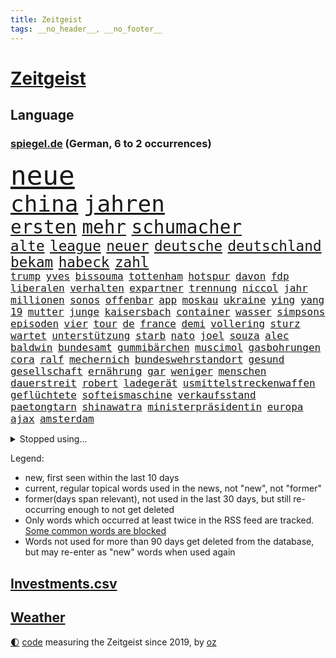 ```yaml
---
title: Zeitgeist
tags: __no_header__, __no_footer__
---
```


# [Zeitgeist](https://oliz.io/zeitgeist/)

## Language

<h3><a href="https://www.spiegel.de" target="_blank">spiegel.de</a> (German, 6 to 2 occurrences)</h3>
<p style="font-family:monospace">
<span style="font-size:32pt"><a href="news_links.html#neue" class="current">neue</a></span>
<br>
<span style="font-size:27pt"><a href="news_links.html#china" class="current">china</a></span>
<span style="font-size:27pt"><a href="news_links.html#jahren" class="current">jahren</a></span>
<br>
<span style="font-size:22pt"><a href="news_links.html#ersten" class="current">ersten</a></span>
<span style="font-size:22pt"><a href="news_links.html#mehr" class="current">mehr</a></span>
<span style="font-size:22pt"><a href="news_links.html#schumacher" class="current">schumacher</a></span>
<br>
<span style="font-size:17pt"><a href="news_links.html#alte" class="current">alte</a></span>
<span style="font-size:17pt"><a href="news_links.html#league" class="current">league</a></span>
<span style="font-size:17pt"><a href="news_links.html#neuer" class="current">neuer</a></span>
<span style="font-size:17pt"><a href="news_links.html#deutsche" class="current">deutsche</a></span>
<span style="font-size:17pt"><a href="news_links.html#deutschland" class="current">deutschland</a></span>
<span style="font-size:17pt"><a href="news_links.html#bekam" class="current">bekam</a></span>
<span style="font-size:17pt"><a href="news_links.html#habeck" class="current">habeck</a></span>
<span style="font-size:17pt"><a href="news_links.html#zahl" class="current">zahl</a></span>
<br>
<span style="font-size:12pt"><a href="news_links.html#trump" class="current">trump</a></span>
<span style="font-size:12pt"><a href="news_links.html#yves" class="new">yves</a></span>
<span style="font-size:12pt"><a href="news_links.html#bissouma" class="new">bissouma</a></span>
<span style="font-size:12pt"><a href="news_links.html#tottenham" class="new">tottenham</a></span>
<span style="font-size:12pt"><a href="news_links.html#hotspur" class="new">hotspur</a></span>
<span style="font-size:12pt"><a href="news_links.html#davon" class="current">davon</a></span>
<span style="font-size:12pt"><a href="news_links.html#fdp" class="current">fdp</a></span>
<span style="font-size:12pt"><a href="news_links.html#liberalen" class="current">liberalen</a></span>
<span style="font-size:12pt"><a href="news_links.html#verhalten" class="current">verhalten</a></span>
<span style="font-size:12pt"><a href="news_links.html#expartner" class="new">expartner</a></span>
<span style="font-size:12pt"><a href="news_links.html#trennung" class="current">trennung</a></span>
<span style="font-size:12pt"><a href="news_links.html#niccol" class="new">niccol</a></span>
<span style="font-size:12pt"><a href="news_links.html#jahr" class="current">jahr</a></span>
<span style="font-size:12pt"><a href="news_links.html#millionen" class="current">millionen</a></span>
<span style="font-size:12pt"><a href="news_links.html#sonos" class="current">sonos</a></span>
<span style="font-size:12pt"><a href="news_links.html#offenbar" class="current">offenbar</a></span>
<span style="font-size:12pt"><a href="news_links.html#app" class="current">app</a></span>
<span style="font-size:12pt"><a href="news_links.html#moskau" class="current">moskau</a></span>
<span style="font-size:12pt"><a href="news_links.html#ukraine" class="current">ukraine</a></span>
<span style="font-size:12pt"><a href="news_links.html#ying" class="new">ying</a></span>
<span style="font-size:12pt"><a href="news_links.html#yang" class="new">yang</a></span>
<span style="font-size:12pt"><a href="news_links.html#19" class="current">19</a></span>
<span style="font-size:12pt"><a href="news_links.html#mutter" class="current">mutter</a></span>
<span style="font-size:12pt"><a href="news_links.html#junge" class="current">junge</a></span>
<span style="font-size:12pt"><a href="news_links.html#kaisersbach" class="new">kaisersbach</a></span>
<span style="font-size:12pt"><a href="news_links.html#container" class="new">container</a></span>
<span style="font-size:12pt"><a href="news_links.html#wasser" class="current">wasser</a></span>
<span style="font-size:12pt"><a href="news_links.html#simpsons" class="new">simpsons</a></span>
<span style="font-size:12pt"><a href="news_links.html#episoden" class="new">episoden</a></span>
<span style="font-size:12pt"><a href="news_links.html#vier" class="current">vier</a></span>
<span style="font-size:12pt"><a href="news_links.html#tour" class="current">tour</a></span>
<span style="font-size:12pt"><a href="news_links.html#de" class="current">de</a></span>
<span style="font-size:12pt"><a href="news_links.html#france" class="current">france</a></span>
<span style="font-size:12pt"><a href="news_links.html#demi" class="current">demi</a></span>
<span style="font-size:12pt"><a href="news_links.html#vollering" class="new">vollering</a></span>
<span style="font-size:12pt"><a href="news_links.html#sturz" class="current">sturz</a></span>
<span style="font-size:12pt"><a href="news_links.html#wartet" class="current">wartet</a></span>
<span style="font-size:12pt"><a href="news_links.html#unterstützung" class="current">unterstützung</a></span>
<span style="font-size:12pt"><a href="news_links.html#starb" class="current">starb</a></span>
<span style="font-size:12pt"><a href="news_links.html#nato" class="current">nato</a></span>
<span style="font-size:12pt"><a href="news_links.html#joel" class="current">joel</a></span>
<span style="font-size:12pt"><a href="news_links.html#souza" class="new">souza</a></span>
<span style="font-size:12pt"><a href="news_links.html#alec" class="current">alec</a></span>
<span style="font-size:12pt"><a href="news_links.html#baldwin" class="current">baldwin</a></span>
<span style="font-size:12pt"><a href="news_links.html#bundesamt" class="current">bundesamt</a></span>
<span style="font-size:12pt"><a href="news_links.html#gummibärchen" class="current">gummibärchen</a></span>
<span style="font-size:12pt"><a href="news_links.html#muscimol" class="new">muscimol</a></span>
<span style="font-size:12pt"><a href="news_links.html#gasbohrungen" class="new">gasbohrungen</a></span>
<span style="font-size:12pt"><a href="news_links.html#cora" class="new">cora</a></span>
<span style="font-size:12pt"><a href="news_links.html#ralf" class="current">ralf</a></span>
<span style="font-size:12pt"><a href="news_links.html#mechernich" class="current">mechernich</a></span>
<span style="font-size:12pt"><a href="news_links.html#bundeswehrstandort" class="new">bundeswehrstandort</a></span>
<span style="font-size:12pt"><a href="news_links.html#gesund" class="current">gesund</a></span>
<span style="font-size:12pt"><a href="news_links.html#gesellschaft" class="current">gesellschaft</a></span>
<span style="font-size:12pt"><a href="news_links.html#ernährung" class="current">ernährung</a></span>
<span style="font-size:12pt"><a href="news_links.html#gar" class="current">gar</a></span>
<span style="font-size:12pt"><a href="news_links.html#weniger" class="current">weniger</a></span>
<span style="font-size:12pt"><a href="news_links.html#menschen" class="current">menschen</a></span>
<span style="font-size:12pt"><a href="news_links.html#dauerstreit" class="new">dauerstreit</a></span>
<span style="font-size:12pt"><a href="news_links.html#robert" class="current">robert</a></span>
<span style="font-size:12pt"><a href="news_links.html#ladegerät" class="new">ladegerät</a></span>
<span style="font-size:12pt"><a href="news_links.html#usmittelstreckenwaffen" class="new">usmittelstreckenwaffen</a></span>
<span style="font-size:12pt"><a href="news_links.html#geflüchtete" class="current">geflüchtete</a></span>
<span style="font-size:12pt"><a href="news_links.html#softeismaschine" class="new">softeismaschine</a></span>
<span style="font-size:12pt"><a href="news_links.html#verkaufsstand" class="new">verkaufsstand</a></span>
<span style="font-size:12pt"><a href="news_links.html#paetongtarn" class="new">paetongtarn</a></span>
<span style="font-size:12pt"><a href="news_links.html#shinawatra" class="new">shinawatra</a></span>
<span style="font-size:12pt"><a href="news_links.html#ministerpräsidentin" class="current">ministerpräsidentin</a></span>
<span style="font-size:12pt"><a href="news_links.html#europa" class="current">europa</a></span>
<span style="font-size:12pt"><a href="news_links.html#ajax" class="new">ajax</a></span>
<span style="font-size:12pt"><a href="news_links.html#amsterdam" class="current">amsterdam</a></span>
</p>
<details>
<summary>Stopped using...</summary>
<p class="former" style="font-size:12pt">
führende(1395) bestimmte(1394) siegt(1394) aufnehmen(1393) innenminister(1392) partie(1392) planen(1392) sebastian(1392) situation(1392) statement(1392) zeugen(1392) gestartet(1391) künftigen(1391) mainz(1391) treibt(1391) dfb(1390) durchsetzen(1390) leichter(1390) müssten(1390) waffe(1390) co₂(1389) cristiano(1389) erschossen(1389) getan(1389) investieren(1389) nein(1389) pressekonferenz(1389) ronaldo(1389) schildert(1389) treffer(1389) verlegt(1389) beschäftigt(1388) einstieg(1388) lebensmittel(1388) sanktionen(1388) staatschef(1388) 75(1387) bundesrepublik(1387) hieß(1387) kohle(1387) märchen(1387) ungarns(1387) vereinigten(1387) 6(1386) aufgefordert(1386) botschaften(1386) brüssel(1386) gewaltige(1386) gezogen(1386) haltung(1386) jüngeren(1386) rechts(1386) becker(1385) berufung(1385) blickt(1385) enthüllt(1385) lastwagen(1385) pflege(1385) plus(1385) schaltet(1385) spanischen(1385) verlust(1385) welchem(1385) xi(1385) ausbau(1384) egal(1384) klaren(1384) allianz(1383) erlassen(1383) keller(1383) mieter(1383) mittel(1383) rechnet(1383) schiedsrichter(1383) versprochen(1383) wälder(1383) heil(1382) hubertus(1382) nahverkehr(1382) gehe(1381) lust(1381) saarland(1381) spott(1381) weite(1381) erkenntnisse(1380) minute(1380) niederlande(1380) verbindet(1380) 29(1379) gegangen(1379) lkw(1379) aufruf(1378) leitet(1378) sache(1378) verschwand(1378) ökonom(1378) klären(1377) aufnahme(1376) gestürzt(1376) trafen(1376) franziskus(1375) mode(1375) papst(1375) türkischen(1375) halb(1374) tiefen(1374) organisation(1372) belegen(1371) kooperation(1369) analysiert(1367) insassen(1364) hafen(1363) karten(1352) fehlende(1350) munition(1349) tuchel(1344) einblicke(1343) empfangen(1343) rakete(1333) öffnet(1278) rein(1240) orte(1232) abgegeben(1166) felix(1152) kolumbien(1142) zentralbank(1133) ausnahme(1130) verdi(1130) bundesanwaltschaft(1120) schrumpft(1120) insbesondere(1105) verletzten(1062) world(1052) gehälter(1048) einigt(1033) abschreckung(1023) fachkräfte(1019) volksverhetzung(1007) umsetzung(1004) gestört(991) dutzenden(977) otto(976) schärfere(974) kompromiss(963) verabschieden(961) zerstörung(945) waffenlieferungen(938) zusammenhalt(931) desto(930) expremier(927) geplatzt(926) soldat(925) überwachung(925) streik(905) transparenz(898) abseits(894) fern(876) baustelle(866) hochschule(861) lindners(861) nationalelf(851) gewerkschaften(842) schwarzes(833) jack(830) umstände(824) kinderinterview(810) isoliert(805) mordfall(800) kenia(798) ausbauen(794) sinne(794) verklagen(793) kaiserslautern(792) chinesischer(790) zuwanderung(767) braun(761) geste(761) genauer(760) verzeichnet(759) schwächelt(752) verträge(745) dach(740) ähnlichen(740) revolution(739) chinesen(734) freispruch(732) island(727) notruf(721) protestbewegung(721) hoffnungsträger(716) nation(716) 05(708) frühjahr(706) 63(702) überreste(700) kündigung(696) bundesbank(690) branchen(677) dokumentieren(667) persönlichen(667) pakete(657) methoden(656) prien(654) rückstand(650) mama(649) luftangriffe(641) familienministerin(631) paus(631) geheim(623) nico(607) deutschlandticket(606) 47(604) game(602) saarlouis(601) haftbefehl(596) madonna(591) aufgelöst(586) al(578) nannte(574) geschwister(568) boom(566) bad(560) wohlstand(560) marode(558) 5000(543) schleswigholsteins(542) eskalierte(539) nagelsmann(538) georgien(536) vermeintliche(534) karin(533) lauf(533) insekten(532) loswerden(529) 51(523) toll(521) darmstadt(517) wurzeln(516) spiegelreport(508) älteren(502) gejagt(500) hinweg(499) miami(497) veto(489) hauptrolle(488) umsetzen(487) parlamentswahlen(486) arbeitskräfte(484) gründung(483) zeuge(480) rückhalt(471) oberbayern(470) massenhaft(466) samuel(461) jagen(453) rad(452) unterbrochen(451) erging(448) formuliert(443) kane(443) rechter(441) sparkassen(433) partien(431) blamiert(430) beckenbauer(425) bitter(424) verurteilen(421) kurzer(415) luftangriffen(415) fürth(414) hitzewellen(414) widerstands(411) stock(410) marschflugkörper(408) schuldenbremse(408) errichtet(405) einbringen(404) polizeigewahrsam(401) milliardenschweren(397) schweigt(397) selben(395) warnungen(393) preiserhöhung(392) flieger(389) nachhaltige(389) strafverfahren(389) saßen(386) stockt(386) pass(385) mutmaßliches(383) verfilmt(383) ezb(382) leitartikel(378) ermordet(377) heim(372) kooperiert(372) todesfall(370) iphone(368) gerichtsverfahren(367) immobilienmarkt(367) strenger(366) andré(364) sterne(364) argentiniens(361) sechsstellige(361) entstand(357) 96(354) innere(351) parlamentswahl(351) prägen(350) re(350) winde(350) metern(349) sprachen(349) körperliche(344) mary(344) negative(343) ausscheiden(342) ehrung(340) schwachen(339) jon(335) javier(332) milei(332) ferne(331) technisch(330) suv(328) neuesten(327) dumm(322) rki(322) schwester(320) gastronomie(317) milliardenhöhe(315) zurückhaltend(315) kallas(314) moritz(312) nszeit(311) berüchtigte(306) harsche(306) fehlte(305) proben(305) challenge(303) verschickt(301) 43(296) regelungen(296) schenkt(295) protestierenden(294) gedächtnis(290) nächte(290) absichtlich(288) ungerecht(288) krebsdiagnose(284) glückwünsche(283) bestätigte(282) pflegeheim(281) lasst(279) gazastreifens(278) gewähren(278) charkiw(277) spender(275) nouripour(274) omid(274) kracht(273) demonstration(272) extremistischen(270) parlamentarier(270) tränengas(269) klingen(268) hasst(266) attraktiver(265) club(264) südlichen(263) reederei(262) signa(262) einheitliche(260) eminem(259) furchtbar(259) staatssekretärin(259) warnstreiks(256) künftige(255) geräten(253) 16jährigen(252) ausländer(252) copa(252) habecks(252) netzbetreiber(252) auskunft(251) getrunken(250) kostenlos(249) suizid(249) erlässt(246) reichweite(245) 37jährige(243) diverse(243) gespalten(243) unfalltod(243) bezahlung(241) signagruppe(241) verhelfen(241) ließe(240) petra(240) armin(238) einverstanden(235) unverletzt(235) taugt(234) tourt(234) gesichter(233) ostern(233) bedrängnis(232) professionelle(232) verbucht(232) dynamik(229) verschüttet(228) autokonzern(227) befand(227) offensichtlich(227) dubai(226) bahnen(224) uganda(224) falle(222) einstufung(221) pilze(218) übernommen(218) 1945(216) stefanie(215) eilantrag(214) notaufnahme(214) 80000(213) amy(213) frühzeitig(213) grande(213) aufgedeckt(206) fotografen(206) neugier(205) verstörende(204) artillerie(202) gesetzliche(202) leiten(202) ordentlich(202) verwendung(202) dazwischen(201) absatz(200) vorliegt(200) 31jähriger(199) le(199) beschädigten(198) cotrainer(197) hollywoods(197) landsmann(197) pazifik(197) wärmepumpen(197) aufklären(195) neuwahl(194) b(193) emobilität(191) minus(191) koblenz(190) militärübungen(190) roboter(190) wahlkampfrede(190) 2006(189) niedriger(189) zeitzeugen(189) anpassung(188) landsleuten(188) typs(188) elvis(187) inmitten(187) oman(187) siebzigerjahren(187) ungewohnt(187) wohnungssuche(187) western(185) bestürzt(184) bestsellerautor(183) fernhalten(182) beantragt(181) behindert(181) dreh(181) weltstar(181) girls(180) begraben(177) terrormiliz(177) altkanzlerin(176) entlastungen(176) gitarrist(174) pay(174) zerrissen(174) hummels(172) insolvente(172) mats(172) vermieter(171) wohlauf(171) 160(170) gekrönt(170) nairobi(170) bemerkenswerte(169) blaupause(169) schlangen(169) stützt(169) rechnungen(168) angeworben(167) aufgeklärt(167) manfred(167) ratschlag(167) schienen(167) nationalsozialismus(166) summen(166) trotzig(166) fressen(165) solches(165) 64(164) satt(164) rechtlichen(163) anforderungen(162) vorgesehen(162) wald(161) einwanderer(160) kreuzfahrtschiff(160) realistische(160) vergütung(159) einlösen(157) widerlegen(157) gäbe(156) lucy(155) ungarische(155) glimpflich(154) popikone(154) zugesprochen(154) bestellen(153) gesänge(153) wahlkampfveranstaltung(153) auszeit(152) chinesisches(151) huawei(150) löcher(150) rihanna(150) 1982(149) benannt(149) fußgänger(149) möglichkeit(148) superreichen(148) fair(147) urteilte(147) däne(146) forschungsteam(146) krause(146) präsentation(146) autofahrerin(145) djirsarai(145) meistertitel(145) supermärkte(145) deserteur(144) msc(144) durchsuchung(143) exfußballer(142) national(142) rassemblement(142) drehbuch(141) geiselabkommen(140) beworfen(139) fremden(138) ruth(137) kriegsverlauf(136) flugabwehrsysteme(135) haiti(135) queens(135) talente(135) 58jähriger(134) ampelpolitiker(134) gleisbett(134) verstörenden(134) abschiedstournee(133) berührende(133) schnelles(133) lizenz(132) 18jährigen(130) engagieren(129) kippte(129) authentisch(127) 57(126) boxer(126) jeff(126) singapur(126) dominierte(125) kinderärztin(125) laufende(125) regierungschefs(125) kinohit(124) kriegsführung(124) gegenseitigen(123) netzwerken(123) schrank(123) überfahrt(123) belgier(122) radprofi(122) 14jährigen(121) johansson(121) messen(121) reiht(121) scarlett(121) wiedersehen(121) einbruch(120) anwesen(119) drittes(119) källenius(119) mercedeschef(119) ola(119) spannende(119) umbenannt(119) wendungen(119) ausprobiert(118) bergsteigen(118) köpfe(118) spiegelleser(118) anbietern(117) auswärtigen(117) devise(117) staatschefs(117) getreten(116) heimatland(116) medium(116) schlimmste(116) zusätzlichen(116) fußballbund(115) verschenkt(115) chronik(114) orientieren(114) todesfällen(114) bruders(113) milliardenauftrag(113) polizeieinsätze(113) beverly(112) gerüst(112) hills(112) hirnforschung(112) klimaschützer(112) lakers(112) netzwerke(112) ausrüster(111) chips(111) fünfjähriger(111) steine(111) teich(111) denkbar(110) geflossen(109) unerwarteten(109) billionen(108) privatsphäre(108) se(108) schlau(107) l'amour(106) toujours(106) abgeschoben(105) bestechlichkeit(105) brunson(105) fußballverbands(105) louis(105) milchstraße(105) stichwahl(105) ungestört(105) wout(105) brettspiele(104) sommerzeit(104) ausgeweitet(103) exgesundheitsminister(103) leuten(103) nett(103) türen(103) postet(102) sportwetten(102) kampfflugzeuge(101) sparkurs(100) straßenbahn(100) versuchter(100) flog(99) ghana(99) parteikollegen(99) trucks(99) abgestraft(98) kommentieren(98) microsofts(98) rechnung(98) totschlags(98) diplomatischen(97) ernstfall(97) gefängnisstrafe(97) massensturz(97) relativ(97) angelegte(96) gemalt(96) kreativen(96) naturschützer(96) bundesvorstand(95) schlechteste(95) steinzeit(95) trainingslager(95) agentengesetz(94) düstere(94) jugendkriminalität(94) linker(94) patriotsysteme(94) pomp(94) entlohnung(93) großkonzerne(93) verunsichert(93) vorstellung(93) weltgrößten(93) ewig(92) ärgernis(92) eint(91) johnson(91) missionen(91) shakira(91) militärischer(90) plage(90) wertvollen(90) angetreten(89) beginns(89) downing(89) einschüchtern(89) exakt(89) fahrschein(89) meistens(89) shakespeare(89) toxischen(89) zusammenhalten(89) attentats(88) einhundert(88) g7staaten(88) herauszufinden(88) verprügeln(88) dreckig(87) georgiens(87) spitzenklub(87) steuererklärung(87) 78(86) behindern(86) beschränkungen(86) fürchtete(86) gesteckt(86) jeweiligen(86) leuchten(86) unterschreiben(86) aquakulturen(85) capri(85) fahrradfahrer(85) lachs(85) sportwissenschaftler(85) attackierte(84) charakter(84) flair(84) großartiger(84) ausgebremst(83) hitlers(83) industriegebiet(82) patrioten(82) übermittelt(82) bezwingen(81) europameister(81) inder(81) neunjährigen(81) schwimmerinnen(81) 26000(80) bbcmoderator(80) blüht(80) erbost(80) kinderklinik(80) 28jährige(79) beschlagnahmten(79) millionenwert(79) rechtspopulismus(79) stalking(79) weibchen(79) zahnarzt(79) 21jährige(78) abfindungen(78) begrenzten(78) erlebten(78) geldwäsche(78) lagunenstadt(78) oeynhausen(78) ratte(78) sbahn(78) tagestouristen(78) beachtliche(77) chats(77) farbattacke(77) feuerlöschern(77) fix(77) ladestationen(77) nachtklub(77) opulente(77) orange(77) präparierten(77) sprühten(77) spürte(77) automaten(76) morbide(76) mumifizierte(76) statistiker(76) tornado(76) unglaublich(76) cybercrime(75) einsätze(75) gültigen(75) renaissance(75) schauplatz(75) heimspiel(74) impfstoffe(74) jar(74) klo(74) mondes(74) tschassiw(74) genauen(73) jenna(73) klartext(73) masken(73) ortega(73) slogans(73) voraussetzungen(73) abnehmspritze(72) bardella(72) faust(72) niederschlägen(72) verbrenneraus(72) verpassten(72) zwayer(72) 39(71) antiisraelischer(71) aufgeheizt(71) geile(71) güler(71) komiker(71) lebenserwartung(71) mitgliedschaft(71) nachdenken(71) schütze(71) sexy(71) talkshowmoderatorin(71) verzockt(71) aufkommen(70) enkeltrick(70) m(70) pension(70) pfiffe(70) s(70) scharfmachern(70) schulhof(70) adams(69) populär(69) feindbild(68) handzeichen(68) juan(68) mounjaro(68) nsvergleich(68) uspopstar(68) who’s(68) 155(67) bon(67) darstellern(67) gelbe(67) jovi(67) mitreißenden(67) verwahrt(67) wachablösung(67) 31jährige(66) handele(66) drittgrößten(65) grünenvorsitzende(65) hausfrau(65) kenias(65) preiserhöhungen(65) stehe(65) verschleppte(65) eras(64) fußballfieber(64) naht(64) 650000(63) blunt(63) spekulieren(63) amelie(62) kanzelt(62) magnum(62) tausendfach(62) verschwörungsmythen(62) alpinisten(61) deklassiert(61) flüchtlingsrat(61) höhepunkte(61) nebenkostenprivileg(61) absagen(60) haushaltseinigung(60) begehrt(59) esken(59) hilton(59) jubel(59) kletterer(59) mittelfeldspielers(59) schwerpunkte(59) spdchefin(59) aufsteigen(58) nationalfeiertag(58) nichtregierungsorganisationen(58) salome(58) surabischwili(58) amerikanischer(57) butker(57) millionenstadt(57) aufgeladenes(56) ordnete(56) standards(56) bürgerschaft(55) heiko(55) meryl(55) nebensache(55) nordfranzösischen(55) rouen(55) schmilzt(55) steuereinnahmen(55) streep(55) verwaltungsgericht(55) vorlagen(55) akte(54) schlussspurt(54) vagina(54) apotheken(53) ausgeschenkt(53) fdpgeneralsekretär(53) feuerte(53) fossilen(53) gemeint(53) herum(53) kurswechsel(53) psychologie(53) revolutionieren(53) sanft(53) sonja(53) usbotschafterin(53) volkswirtschaft(53) beef(52) hauptstädte(52) muscheln(52) sahrawagenknechtpartei(52) sturmböen(52) böses(51) dresdner(51) etappensieg(51) lech(51) papa(51) chipherstellers(50) kollegin(50) luxuriösen(50) militärmanöver(50) millennial(50) pausiert(50) extremwetter(49) geheimplan(49) jugendbande(49) kifirma(49) linklater(49) unwetters(49) verächtlich(49) bekanntes(48) geplatzter(48) l’amour(48) mitgliedstaaten(48) ratten(48) sinniert(48) d’agostino(47) gigi(47) krimis(47) medwedew(47) smith(47) tree(47) ölkonzerns(47) bongiovi(46) comicfigur(46) durchschnittlich(46) entenhausen(46) mickymausheft(46) mitgerissen(46) rechenschaft(46) royal(46) salzgitter(46) suff(46) verhängnisvollen(46) brown(45) existieren(45) halyna(45) hutchins(45) lebewesen(45) angeprangert(44) f16kampfjets(44) korrupt(44) natoostflanke(44) quaid(44) versprachen(44) wahltag(44) einseitig(43) irre(43) mitschuld(43) solarenergie(43) umgebracht(43) präsidentschaftsanwärter(42) rechtsbündnis(42) schutt(42) sätzen(42) aneinandergeraten(41) back(41) exgeheimdienstchef(41) núñez(41) profitierten(41) shady(41) slim(41) 2002(40) anheizen(40) brenda(40) durchschnittsverdiener(40) mitansehen(40) spiegelanalyse(40) unrealistisch(40) verlorenen(40) wiedergeburt(40) 27000(39) betracht(39) frauenförderung(39) gebucht(39) spielfeld(39) verkeilt(39) wimbledon(39) augenblick(38) bitcoin(38) lacher(38) 28jähriger(37) beharrt(37) bundeskriminalamt(37) costner(37) cover(37) gebrandmarkt(37) heizungen(37) herausfordern(37) erlebnis(36) hungert(36) machenschaften(36) minderjähriger(36) nazideutschland(36) américa(35) jasmine(35) modi(35) narendra(35) paolini(35) steuererleichterungen(35) bergsteigerin(34) schildern(34) spürbar(34) steckte(34) 1998(32) bürgerinnen(32) gezerre(32) kopiert(32) kriegswirtschaft(32) polizeibeamtin(32) töpfer(32) unregierbar(32) zugelegt(32) 360(31) attestieren(31) bärchen(31) drittem(31) eignung(31) gemeinsames(31) indonesischen(31) lamine(31) linksbündnis(31) rechtspopulistin(31) rekordeuropameister(31) yamal(31) danke(30) martyrium(30) rechtsnationalen(30) regulären(30) etatentwurf(29) gewaltfreie(29) halter(29) hochrechnungen(29) inventar(29) liveübertragung(29) ukrainerin(29) vorläufigen(29) wahlzettel(29) cassel(28) guirassy(28) hetzen(28) häufige(28) meiner(28) serhou(28) stopfen(28) wahlbeteiligung(28) wahllokale(28) weiterspielen(28) abiturfeier(27) estnische(27) extrainer(27) finanzmärkte(27) nebenwirkungen(27) nervosität(27) fördergelder(26) zelle(26) aufstellung(25) bootsunglück(25) defensiven(25) gareth(25) jude(25) kürzt(25) satellitenbildern(25) sexualisierung(25) southgate(25) viertelmilliarde(25) aufzuhalten(24) auszuschalten(24) bellingham(24) biologen(24) kalt(24) lions(24) three(24) weghorst(24) animationsfilm(23) autounfall(23) döring(23) ehegattensplitting(23) erfinden(23) ernennt(23) ressortchefin(23) 88(22) autobahnpolizei(22) eile(22) eingebüßt(22) emspiel(22) herrschte(22) kontra(22) rumpelfußball(22) schleppen(22) sicherheitsexperte(22) spielgerät(22) waffengewalt(22) drachen(21) koeman(21) ronald(21) ruhigen(21) ökosystem(21) überwiegend(21) gigawatt(20) ladenetz(20) lebten(20) länderspiele(20) mel(20) untergrund(20) verbergen(20) arda(19) buckinghampalast(19) emfußballspiel(19) financial(19) geschieden(19) kapitänsregel(19) verrührt(19) vorherigen(19) bewerbern(18) emsieg(18) meg(18) chronologie(17) dagestan(17) ex(17) führungspositionen(17) geldauflage(17) schadensbegrenzung(17) abteilung(16) frankreichwahl(16) gesichert(16) schied(16) durchlebte(15) emhelden(15) erschwinglicher(15) gehstock(15) mannschaften(15) maskenbeschaffung(15) nachtleben(15) natotreffen(15) nepobaby(15) oberfläche(15) polemik(15) ruto(15) spahns(15) weitreichende(15) zutiefst(15) geballte(14) indiens(14) interessante(14) jurassic(14) zugunsten(14) cnn(13) datiert(13) entgegenwirken(13) ersticht(13) fantasie(13) genügen(13) horizon(13) liken(13) moderate(13) niels(13) raketenangriffen(13) verborgen(13) wrestling(13) assadregimes(12) funde(12) getränke(12) monatlichen(12) philipsen(12) brilliert(11) koffer(11) natogipfel(11) plätze(11) wobei(11)
</p>
</details>
<p>Legend:
<ul>
<li><span class="new">new</span>, first seen within the last 10 days</li>
<li><span class="current">current</span>, regular topical words used in the news, not "new", not "former"</li>
<li><span class="former">former(days span relevant)</span>, not used in the last 30 days, but still re-occurring enough to not get deleted</li>
<li>Only words which occurred at least twice in the RSS feed are tracked. <a href="language/filters.py">Some common words are blocked</a></li>
<li>Words not used for more than 90 days get deleted from the database, but may re-enter as "new" words when used again</li>
</ul>
</p>

## [Investments](investments.html)[.csv](investments.csv)

## [Weather](weather.html)

<footer>
<a href="javascript:toggleTheme()" class="nav">🌓</a>
<a href="https://github.com/ooz/zeitgeist">code</a> measuring the Zeitgeist since 2019, by <a href="https://oliz.io">oz</a>
</footer>
